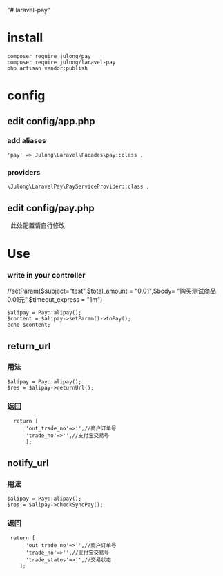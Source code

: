 "# laravel-pay" 
# install  
    composer require julong/pay   
    composer require julong/laravel-pay  
    php artisan vendor:publish  
# config  
## edit config/app.php  
### add aliases   
    'pay' => Julong\Laravel\Facades\pay::class ,
### providers  
    \Julong\LaravelPay\PayServiceProvider::class , 
## edit config/pay.php  
   此处配置请自行修改   
# Use   
### write in your controller
//setParam($subject="test",$total_amount =  "0.01",$body= "购买测试商品0.01元",$timeout_express = "1m")   

    $alipay = Pay::alipay();   
    $content = $alipay->setParam()->toPay();   
    echo $content;   
## return_url    
### 用法   
    $alipay = Pay::alipay();   
    $res = $alipay->returnUrl();   
### 返回   
      return [
          'out_trade_no'=>'',//商户订单号
          'trade_no'=>'',//支付宝交易号
          ];

## notify_url    
### 用法   
    $alipay = Pay::alipay();   
    $res = $alipay->checkSyncPay();   
### 返回     
     return [  
          'out_trade_no'=>'',//商户订单号  
          'trade_no'=>'',//支付宝交易号  
          'trade_status'=>'',//交易状态  
        ];    
 
